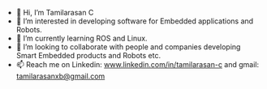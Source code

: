 - 👋 Hi, I’m Tamilarasan C
- 👀 I’m interested in developing software for Embedded applications and Robots.
- 🌱 I’m currently learning ROS and Linux.
- 💞️ I’m looking to collaborate with people and companies developing Smart Embedded products and Robots etc.
- 📫 Reach me on  Linkedin: www.linkedin.com/in/tamilarasan-c and gmail: tamilarasanxb@gmail.com


<!---
Tamilarasan-C/Tamilarasan-C is a ✨ special ✨ repository because its `README.md` (this file) appears on your GitHub profile.
You can click the Preview link to take a look at your changes.
--->

